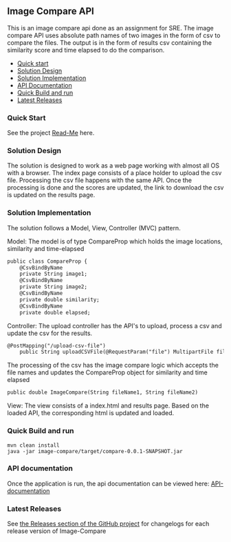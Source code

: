 ## Image Compare API
This is an image compare api done as an assignment for SRE. The image compare API uses absolute path names of two images in the form of csv to compare the files. The output is in the form of results csv containing the similarity score and time elapsed to do the comparison.

- [Quick start](#quick-start)
- [Solution Design](#solution-design)
- [Solution Implementation](#solution-implementation)
- [API Documentation](#api-documentation)
- [Quick Build and run](#quick-build-and-run)
- [Latest Releases](#latest-releases)

### Quick Start
See the project [Read-Me](https://github.com/onnes-sam/image-compare) here.

### Solution Design
The solution is designed to work as a web page working with almost all OS with a browser. The index page consists of a place holder to upload the csv file. Processing the csv file happens with the same API. Once the processing is done and the scores are updated, the link to download the csv is updated on the results page.

### Solution Implementation
The solution follows a Model, View, Controller (MVC) pattern. 

Model: The model is of type CompareProp which holds the image locations, similarity and time-elapsed

```markdown
public class CompareProp {
    @CsvBindByName
    private String image1;
    @CsvBindByName
    private String image2;
    @CsvBindByName
    private double similarity;
    @CsvBindByName
    private double elapsed;
```

Controller: The upload controller has the API's to upload, process a csv and update the csv for the results. 

```markdown
@PostMapping("/upload-csv-file")
    public String uploadCSVFile(@RequestParam("file") MultipartFile file, Model model)
```
The processing of the csv has the image compare logic which accepts the file names and updates the CompareProp object for similarity and time elapsed
```markdown
public double ImageCompare(String fileName1, String fileName2)
```

View: The view consists of a index.html and results page. Based on the loaded API, the corresponding html is updated and loaded.

### Quick Build and run
```
mvn clean install
java -jar image-compare/target/compare-0.0.1-SNAPSHOT.jar
```
### API documentation
Once the application is run, the api documentation can be viewed here:  [API-documentation](http://localhost:8080/swagger-ui.html#/)

### Latest Releases
See [the Releases section of the GitHub project](https://github.com/onnes-sam/image-compare/releases) for changelogs for each release version of Image-Compare

